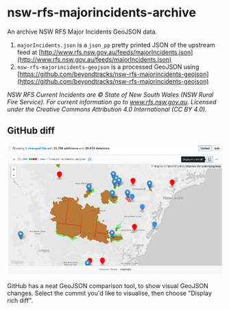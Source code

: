 # nsw-rfs-majorincidents-archive

An archive NSW RFS Major Incidents GeoJSON data.

1. `majorIncidents.json` is a `json_pp` pretty printed JSON of the upstream feed at [http://www.rfs.nsw.gov.au/feeds/majorIncidents.json](http://www.rfs.nsw.gov.au/feeds/majorIncidents.json)
2. `nsw-rfs-majorincidents-geojson` is a processed GeoJSON using [https://github.com/beyondtracks/nsw-rfs-majorincidents-geojson](https://github.com/beyondtracks/nsw-rfs-majorincidents-geojson)

_NSW RFS Current Incidents are © State of New South Wales (NSW Rural Fire Service). For current information go to www.rfs.nsw.gov.au. Licensed under the Creative Commons Attribution 4.0 International (CC BY 4.0)._

## GitHub diff
![GitHub diff](github-diff.png)

GitHub has a neat GeoJSON comparison tool, to show visual GeoJSON changes. Select the commit you'd like to visualise, then choose "Display rich diff".
